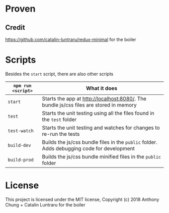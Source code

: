 # Proven

## Credit

https://github.com/catalin-luntraru/redux-minimal for the boiler

# Scripts

Besides the `start` script, there are also other scripts

| `npm run <script>` | What it does                                                                                                     |
| ------------------ | ---------------------------------------------------------------------------------------------------------------- |
| `start`            | Starts the app at [http://localhost:8080/](http://localhost:8080/). The bundle js/css files are stored in memory |
| `test`             | Starts the unit testing using all the files found in the `test` folder                                           |
| `test-watch`       | Starts the unit testing and watches for changes to re-run the tests                                              |
| `build-dev`        | Builds the js/css bundle files in the `public` folder. Adds debugging code for development                       |
| `build-prod`       | Builds the js/css bundle minified files in the `public` folder                                                   |

# License

This project is licensed under the MIT license, Copyright (c) 2018 Anthony Chung + Catalin Luntraru for the boiler

